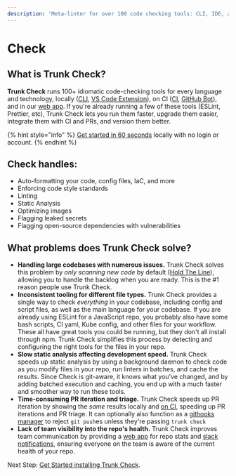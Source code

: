 ```yaml
---
description: 'Meta-linter for over 100 code checking tools: CLI, IDE, and on the web.'
---
```


# Check

## What is Trunk Check?

**Trunk Check** runs 100+ idiomatic code-checking tools for every language and technology, locally ([CLI](advanced-setup/cli/), [VS Code Extension](ide-integration/vs-code.md)), on CI ([CI](check-cloud-ci-integration/), [GitHub Bot](check-cloud-ci-integration/get-started/)), and in our [web app](https://app.trunk.io). If you're already running a few of these tools (ESLint, Prettier, etc), Trunk Check lets you run them faster, upgrade them easier, integrate them with CI and PRs, and version them better.

{% hint style="info" %}
[Get started in 60 seconds](usage.md) locally with no login or account.
{% endhint %}

## Check handles:

* Auto-formatting your code, config files, IaC, and more
* Enforcing code style standards
* Linting
* Static Analysis
* Optimizing images
* Flagging leaked secrets
* Flagging open-source dependencies with vulnerabilities

## What problems does Trunk Check solve?

* **Handling large codebases with numerous issues.** Trunk Check solves this problem by _only scanning new code_ by default ([Hold The Line](configuration/hold-the-line.md)), allowing you to handle the backlog when you are ready. This is the #1 reason people use Trunk Check.
* **Inconsistent tooling for different file types.** Trunk Check provides a single way to check _everything_ in your codebase, including config and script files, as well as the main language for your codebase. If you are already using ESLint for a JavaScript repo, you probably also have some bash scripts, CI yaml, Kube config, and other files for your workflow. These all have great tools you could be running, but they don't all install through npm. Trunk Check simplifies this process by detecting and configuring the right tools for the files in your repo.
* **Slow static analysis affecting development speed.** Trunk Check speeds up static analysis by using a background daemon to check code as you modify files in your repo, run linters in batches, and cache the results. Since Check is git-aware, it knows what you've changed, and by adding batched execution and caching, you end up with a much faster and smoother way to run these tools.
* **Time-consuming PR iteration and triage.**  Trunk Check speeds up PR iteration by showing the _same_ results locally and [on CI](check-cloud-ci-integration/), speeding up PR iterations and PR triage. It can optionally also function as a [githooks manager](advanced-setup/actions/git-hooks.md) to reject `git push`es unless they're passing `trunk check`
* **Lack of team visibility into the repo's health.** Trunk Check improves team communication by providing a [web app](https://app.trunk.io/) for repo stats and [slack notifications](../administration/integration-for-slack.md), ensuring everyone on the team is aware of the current health of your repo.

Next Step: [ Get Started installing Trunk Check](usage.md).
